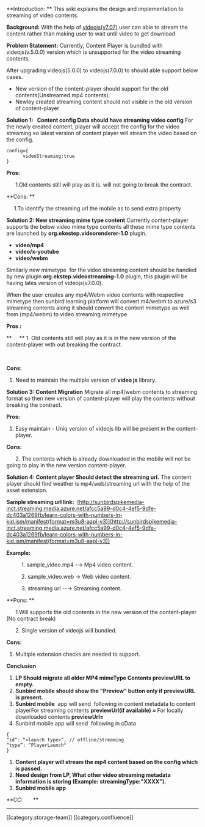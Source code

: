 

 **Introduction: ** This wiki explains the design and implementation to streaming of video contents.

 **Background:** With the help of [videojs(v7.07)](https://github.com/videojs/video.js) user can able to stream the content rather than making user to wait until video to get download.

 **Problem Statement:** Currently, Content Player is bundled with videojs(v.5.0.0) version which is unsupported for the video streaming contents.

After upgrading videojs(5.0.0) to videojs(7.0.0) to should able support below cases.


* New version of the content-player should support for the old contents(Unstreamed mp4 contents).
* Newley created streaming content should not visible in the old version of content-player





 **Solution 1:   Content config Data should have streaming video config** For the newly created content, player will accept the config for the video streaming so latest version of content player will stream the video based on the config.


```
config={
      videoStreaming:true
}
```


 **Pros:**  

      1.Old contents still will play as it is. will not going to break the contract.

 **Cons: ** 

     1.To identify the streaming url the mobile as to send extra property



 **Solution 2: New streaming mime type content** Currently content-player supports the below video mime type contents all these mime type contents are launched by  **org.ekestep.videorenderer-1.0** plugin.


*  **video/mp4** 
*  **video/x-youtube** 
*  **video/webm** 

Similarly new mimetype  for the video streaming content should be handled by new plugin **org.ekstep.videostreaming-1.0**  plugin, this plugin will be having lates version of videojs(v7.0.0).



When the user creates any mp4/Webm video contents with respective mimetype then sunbird learning platform will convert m4/webm to azure/s3 streaming contents along it should convert the content mimetype as well from (mp4/webm) to video streaming mimetype



 **Pros**  **:** 

 **     ** 1. Old contents still will play as it is in the new version of the content-player with out breaking the contract.

    

 **Cons:** 


1. Need to maintain the multiple version of  **video js**  library.



 **Solution 3: Content Migration** Migrate all mp4/webm contents to streaming format so then new version of content-player will play the contents without breaking the contract.



 **Pros:** 


1. Easy maintain - Uniq version of videojs lib will be present in the content-player.



 **Cons:** 

      2. The contents which is already downloaded in the mobile will not be going to play in the new version content-player.





 **Solution 4: Content player Should detect the streaming url.** The content player should find weather is mp4/web/streaming url with the help of the asset extension.

 **Sample streaming url link:**  [http://sunbirdspikemedia-inct.streaming.media.azure.net/afcc5a99-d0c4-4ef5-9dfe-dc403a1269fb/learn-colors-with-numbers-in-kid.ism/manifest(format=m3u8-aapl-v3)](http://sunbirdspikemedia-inct.streaming.media.azure.net/afcc5a99-d0c4-4ef5-9dfe-dc403a1269fb/learn-colors-with-numbers-in-kid.ism/manifest(format=m3u8-aapl-v3))

 **Example:** 

          1. sample_video.mp4 -→ Mp4 video content.

          2. sample_video.web → Web video content.

          3. streaming url --→ Streaming content.



 **Pons: ** 

      1.Will supports the old contents in the new version of the content-player (No contract break)

      2. Single version of videojs will bundled.



 **Cons:** 


1. Multiple extension checks are needed to support.

 **Conclusion** 
1.  **LP Should migrate all older MP4 mimeType Contents previewURL to empty.** 
1.  **Sunbird mobile should show the "Preview" button only if previewURL is present.** 
1.  **Sunbird mobile**  app will send  following in content metadata to content playerFor streaming contents **previewUrl(if available) = <s3 url>** For locally downloaded contents **previewUrl=<local basepath>** 
1. Sunbird mobile app will send  following in cData   


```actionscript3
{
“id”: “<launch type>”, // offline/streaming
“type”: “PlayerLaunch"
}

```



1.  **Content player will stream the mp4 content based on the config which is passed.** 
1.  **Need design from LP, What other video streaming metadata information is storing (Example: streamingType:"XXXX").** 
1.  **Sunbird mobile app** 

 **CC:       ** 















*****

[[category.storage-team]] 
[[category.confluence]] 
